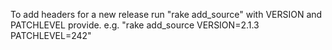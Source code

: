 To add headers for a new release run "rake add_source" with VERSION and PATCHLEVEL provide.
e.g. "rake add_source VERSION=2.1.3 PATCHLEVEL=242"
